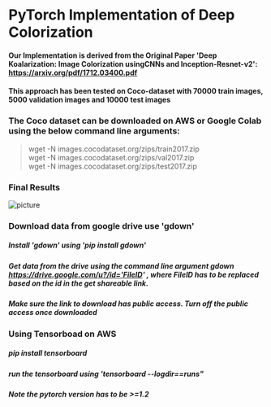 # PyTorch Implementation of Deep Colorization
#### Our Implementation is derived from the Original Paper 'Deep Koalarization: Image Colorization usingCNNs and Inception-Resnet-v2': https://arxiv.org/pdf/1712.03400.pdf
#### This approach has been tested on Coco-dataset with 70000 train images, 5000 validation images and 10000 test images

### **The Coco dataset can be downloaded on AWS or Google Colab using the below command line arguments:**
>wget -N images.cocodataset.org/zips/train2017.zip<br />
>wget -N images.cocodataset.org/zips/val2017.zip<br />
>wget -N images.cocodataset.org/zips/test2017.zip<br />


### Final Results
![picture](Final_Results.png)


### **Download data from google drive use 'gdown'**
##### Install 'gdown' using 'pip install gdown'
##### Get data from the drive using the command line argument gdown https://drive.google.com/u?/id='FileID' , where FileID has to be replaced based on the id in the get shareable link.
##### Make sure the link to download has public access. Turn off the public access once downloaded

### **Using Tensorboad on AWS**
##### pip install tensorboard
##### run the tensorboard using 'tensorboard --logdir==runs"
##### Note the pytorch version has to be >=1.2


